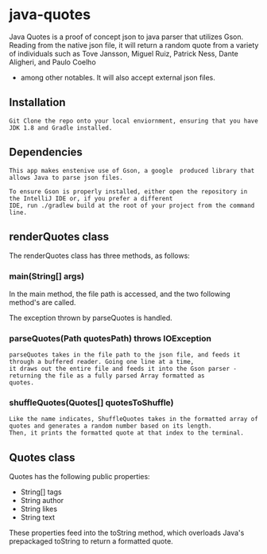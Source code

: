 # java-quotes

Java Quotes is a proof of concept json to java parser that utilizes Gson. Reading from the native json file, it will return 
a random quote from a variety of individuals such as Tove Jansson, Miguel Ruiz, Patrick Ness, Dante Aligheri, and Paulo Coelho
- among other notables. It will also accept external json files.   

## Installation 

    Git Clone the repo onto your local enviornment, ensuring that you have JDK 1.8 and Gradle installed. 

## Dependencies 

    This app makes enstenive use of Gson, a google  produced library that allows Java to parse json files. 
    
    To ensure Gson is properly installed, either open the repository in the IntelliJ IDE or, if you prefer a different 
    IDE, run ./gradlew build at the root of your project from the command line. 
    
## renderQuotes class 

The renderQuotes class has three methods, as follows: 

### main(String[] args) 

   In the main method, the file path is accessed, and the two following method's are called. 
   
   The exception thrown by parseQuotes is handled. 

### parseQuotes(Path quotesPath) throws IOException 

    parseQuotes takes in the file path to the json file, and feeds it through a buffered reader. Going one line at a time, 
    it draws out the entire file and feeds it into the Gson parser - returning the file as a fully parsed Array formatted as 
    quotes. 

### shuffleQuotes(Quotes[] quotesToShuffle)

    Like the name indicates, ShuffleQuotes takes in the formatted array of quotes and generates a random number based on its length. 
    Then, it prints the formatted quote at that index to the terminal. 

## Quotes class 

Quotes has the following public properties: 

   * String[] tags
   * String author
   * String likes
   * String text 

These properties feed into the toString method, which overloads Java's prepackaged toString to return a formatted quote.
 